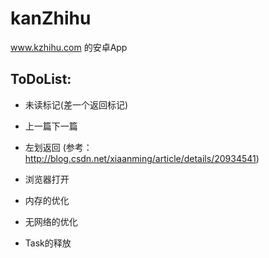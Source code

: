 # kanZhihu
www.kzhihu.com 的安卓App

## ToDoList:
* 未读标记(差一个返回标记)
* 上一篇下一篇
* 左划返回 (参考：http://blog.csdn.net/xiaanming/article/details/20934541)
* 浏览器打开

* 内存的优化
* 无网络的优化
* Task的释放